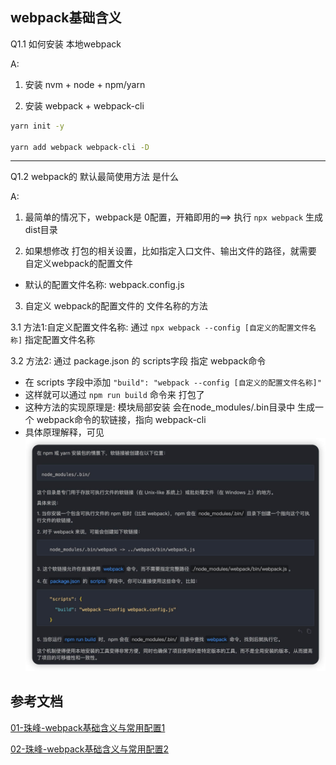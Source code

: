 ## webpack基础含义

Q1.1 如何安装 本地webpack

A: <br/>

1. 安装 nvm + node + npm/yarn

2. 安装 webpack + webpack-cli

```bash
yarn init -y

yarn add webpack webpack-cli -D
```

----------------------------------------------------------------------------------
Q1.2 webpack的 默认最简使用方法 是什么

A: <br/>

1. 最简单的情况下，webpack是 0配置，开箱即用的==> 执行 `npx webpack` 生成dist目录

2. 如果想修改 打包的相关设置，比如指定入口文件、输出文件的路径，就需要 自定义webpack的配置文件
  - 默认的配置文件名称: webpack.config.js

3. 自定义 webpack的配置文件的 文件名称的方法

3.1 方法1:自定义配置文件名称: 通过 `npx webpack --config [自定义的配置文件名称]` 指定配置文件名称

3.2 方法2: 通过 package.json 的 scripts字段 指定 webpack命令
  - 在 scripts 字段中添加 ` "build": "webpack --config [自定义的配置文件名称]" `
  - 这样就可以通过 `npm run build` 命令来 打包了
  - 这种方法的实现原理是: 模块局部安装 会在node_modules/.bin目录中 生成一个 webpack命令的软链接，指向 webpack-cli
  - 具体原理解释，可见 ![npm script执行原理](./img/1.2-npm-script执行原理2.jpg)



## 参考文档

[01-珠峰-webpack基础含义与常用配置1](http://www.zhufengpeixun.com/strong/html/103.1.webpack-usage.html)

[02-珠峰-webpack基础含义与常用配置2](http://www.zhufengpeixun.com/strong/html/26.webpack-1-basic.html)